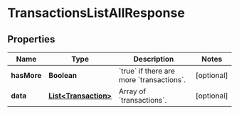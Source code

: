 

# TransactionsListAllResponse


## Properties

| Name | Type | Description | Notes |
|------------ | ------------- | ------------- | -------------|
|**hasMore** | **Boolean** | &#x60;true&#x60; if there are more &#x60;transactions&#x60;. |  [optional] |
|**data** | [**List&lt;Transaction&gt;**](Transaction.md) | Array of &#x60;transactions&#x60;. |  [optional] |



